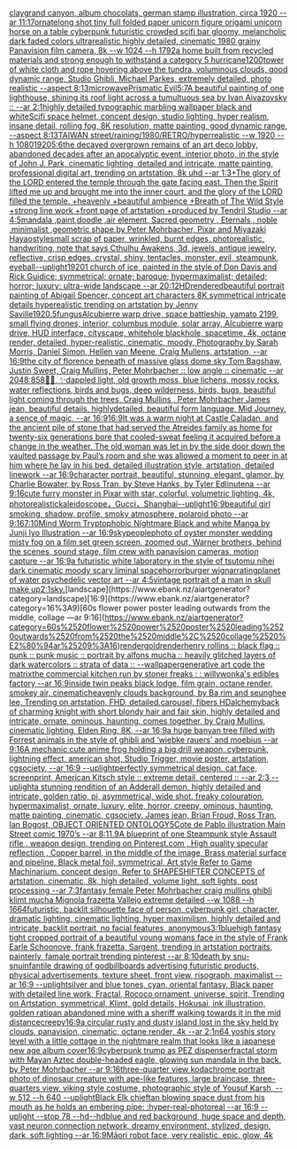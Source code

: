 [clay](https://www.ebank.nz/aiartgenerator?category=clay)[grand canyon, album chocolats, german stamp illustration, circa 1920 --ar 11:17](https://www.ebank.nz/aiartgenerator?category=grand%2520canyon%2C%2520album%2520chocolats%2C%2520german%2520stamp%2520illustration%2C%2520circa%25201920%2520--ar%252011%3A17)[ornate](https://www.ebank.nz/aiartgenerator?category=ornate)[long shot tiny full folded paper unicorn figure origami unicorn horse on a table cyberpunk futuristic crowded scifi bar gloomy, melancholic  dark faded colors ultrarealistic highly detailed, cinematic 1980 grainy Panavision film camera, 8k --w 1024 --h 1792](https://www.ebank.nz/aiartgenerator?category=long%2520shot%2520tiny%2520full%2520folded%2520paper%2520unicorn%2520figure%2520origami%2520unicorn%2520horse%2520on%2520a%2520table%2520cyberpunk%2520futuristic%2520crowded%2520scifi%2520bar%2520gloomy%2C%2520melancholic%2520%2520dark%2520faded%2520colors%2520ultrarealistic%2520highly%2520detailed%2C%2520cinematic%25201980%2520grainy%2520Panavision%2520film%2520camera%2C%25208k%2520--w%25201024%2520--h%25201792)[a home built from recycled materials and strong enough to withstand a category 5 hurricane](https://www.ebank.nz/aiartgenerator?category=a%2520home%2520built%2520from%2520recycled%2520materials%2520and%2520strong%2520enough%2520to%2520withstand%2520a%2520category%25205%2520hurricane)[1200](https://www.ebank.nz/aiartgenerator?category=1200)[tower of white cloth and rope hovering above the tundra, voluminous clouds, good dynamic range, Studio Ghibli, Michael Parkes, extremely detailed, photo realistic --aspect 8:13](https://www.ebank.nz/aiartgenerator?category=tower%2520of%2520white%2520cloth%2520and%2520rope%2520hovering%2520above%2520the%2520tundra%2C%2520voluminous%2520clouds%2C%2520good%2520dynamic%2520range%2C%2520Studio%2520Ghibli%2C%2520Michael%2520Parkes%2C%2520extremely%2520detailed%2C%2520photo%2520realistic%2520--aspect%25208%3A13)[microwave](https://www.ebank.nz/aiartgenerator?category=microwave)[Prismatic Evil](https://www.ebank.nz/aiartgenerator?category=Prismatic%2520Evil)[5:7](https://www.ebank.nz/aiartgenerator?category=5%3A7)[A beautiful painting of one lighthouse, shining its roof light across a tumultuous sea by Ivan Aivazovsky :: --ar 2:1](https://www.ebank.nz/aiartgenerator?category=A%2520beautiful%2520painting%2520of%2520one%2520lighthouse%2C%2520shining%2520its%2520roof%2520light%2520across%2520a%2520tumultuous%2520sea%2520by%2520Ivan%2520Aivazovsky%2520%3A%3A%2520--ar%25202%3A1)[highly detailed typographic marbling wallpaper black and white](https://www.ebank.nz/aiartgenerator?category=highly%2520detailed%2520typographic%2520marbling%2520wallpaper%2520black%2520and%2520white)[Scifi space helmet, concept design, studio lighting, hyper realism, insane detail, rolling fog, 8K resolution, matte painting, good dynamic range, --aspect 8:13](https://www.ebank.nz/aiartgenerator?category=Scifi%2520space%2520helmet%2C%2520concept%2520design%2C%2520studio%2520lighting%2C%2520hyper%2520realism%2C%2520insane%2520detail%2C%2520rolling%2520fog%2C%25208K%2520resolution%2C%2520matte%2520painting%2C%2520good%2520dynamic%2520range%2C%2520--aspect%25208%3A13)[TAIWAN street/raining/1980/RETRO/hyperrealistic --w 1920 --h 1080](https://www.ebank.nz/aiartgenerator?category=TAIWAN%2520street/raining/1980/RETRO/hyperrealistic%2520--w%25201920%2520--h%25201080)[1920](https://www.ebank.nz/aiartgenerator?category=1920)[5:6](https://www.ebank.nz/aiartgenerator?category=5%3A6)[the decayed overgrown remains of an art deco lobby, abandoned decades after an apocalyptic event, interior photo, in the style of John J. Park, cinematic lighting, detailed and intricate, matte painting, professional digital art, trending on artstation, 8k uhd --ar 1:3](https://www.ebank.nz/aiartgenerator?category=the%2520decayed%2520overgrown%2520remains%2520of%2520an%2520art%2520deco%2520lobby%2C%2520abandoned%2520decades%2520after%2520an%2520apocalyptic%2520event%2C%2520interior%2520photo%2C%2520in%2520the%2520style%2520of%2520John%2520J.%2520Park%2C%2520cinematic%2520lighting%2C%2520detailed%2520and%2520intricate%2C%2520matte%2520painting%2C%2520professional%2520digital%2520art%2C%2520trending%2520on%2520artstation%2C%25208k%2520uhd%2520--ar%25201%3A3)[+The glory of the LORD entered the temple through the gate facing east. Then the Spirit lifted me up and brought me into the inner court, and the glory of the LORD filled the temple. +heavenly +beautiful ambience +Breath of The Wild Style +strong line work +front page of artstation +produced by Tendril Studio --ar 4:5](https://www.ebank.nz/aiartgenerator?category=%2BThe%2520glory%2520of%2520the%2520LORD%2520entered%2520the%2520temple%2520through%2520the%2520gate%2520facing%2520east.%2520Then%2520the%2520Spirit%2520lifted%2520me%2520up%2520and%2520brought%2520me%2520into%2520the%2520inner%2520court%2C%2520and%2520the%2520glory%2520of%2520the%2520LORD%2520filled%2520the%2520temple.%2520%2Bheavenly%2520%2Bbeautiful%2520ambience%2520%2BBreath%2520of%2520The%2520Wild%2520Style%2520%2Bstrong%2520line%2520work%2520%2Bfront%2520page%2520of%2520artstation%2520%2Bproduced%2520by%2520Tendril%2520Studio%2520--ar%25204%3A5)[mandala ,paint,doodle ,air element, Sacred geometry , Eternals , noble ,minimalist ,geometric shape,by Peter Mohrbacher, Pixar and Miyazaki Hayao](https://www.ebank.nz/aiartgenerator?category=mandala%2520%2Cpaint%2Cdoodle%2520%2Cair%2520element%2C%2520Sacred%2520geometry%2520%2C%2520Eternals%2520%2C%2520noble%2520%2Cminimalist%2520%2Cgeometric%2520shape%2Cby%2520Peter%2520Mohrbacher%2C%2520Pixar%2520and%2520Miyazaki%2520Hayao)[style](https://www.ebank.nz/aiartgenerator?category=style)[small scrap of paper, wrinkled, burnt edges, photorealistic, handwriting, note that says Cthulhu Awakens, 3d, jewels, antique jewelry, reflective, crisp edges, crystal, shiny, tentacles, monster, evil, steampunk, eyeball](https://www.ebank.nz/aiartgenerator?category=small%2520scrap%2520of%2520paper%2C%2520wrinkled%2C%2520burnt%2520edges%2C%2520photorealistic%2C%2520handwriting%2C%2520note%2520that%2520says%2520Cthulhu%2520Awakens%2C%25203d%2C%2520jewels%2C%2520antique%2520jewelry%2C%2520reflective%2C%2520crisp%2520edges%2C%2520crystal%2C%2520shiny%2C%2520tentacles%2C%2520monster%2C%2520evil%2C%2520steampunk%2C%2520eyeball)[--uplight](https://www.ebank.nz/aiartgenerator?category=--uplight)[1920](https://www.ebank.nz/aiartgenerator?category=1920)[1 church of ice, painted in the style of Don Davis and Rick Guidice; symmetrical; ornate; baroque; hypermaximalist; detailed; horror; luxury; ultra-wide landscape --ar 20:12](https://www.ebank.nz/aiartgenerator?category=1%2520church%2520of%2520ice%2C%2520painted%2520in%2520the%2520style%2520of%2520Don%2520Davis%2520and%2520Rick%2520Guidice%3B%2520symmetrical%3B%2520ornate%3B%2520baroque%3B%2520hypermaximalist%3B%2520detailed%3B%2520horror%3B%2520luxury%3B%2520ultra-wide%2520landscape%2520--ar%252020%3A12)[HD](https://www.ebank.nz/aiartgenerator?category=HD)[rendered](https://www.ebank.nz/aiartgenerator?category=rendered)[beautiful portrait painting of Abigail Spencer, concept art characters 8K symmetrical intricate details hyperealistic trending on artstation by Jenny Saville](https://www.ebank.nz/aiartgenerator?category=beautiful%2520portrait%2520painting%2520of%2520Abigail%2520Spencer%2C%2520concept%2520art%2520characters%25208K%2520symmetrical%2520intricate%2520details%2520hyperealistic%2520trending%2520on%2520artstation%2520by%2520Jenny%2520Saville)[1920](https://www.ebank.nz/aiartgenerator?category=1920)[.5](https://www.ebank.nz/aiartgenerator?category=.5)[fungus](https://www.ebank.nz/aiartgenerator?category=fungus)[Alcubierre warp drive, space battleship, yamato 2199, small flying drones, interior, columbus module, solar array, Alcubierre warp drive, HUD interface, cityscape, whitehole blackhole, spacetime, 4k, octane render, detailed, hyper-realistic, cinematic, moody, Photography by Sarah Morris, Daniel Simon, Hellen van Meene, Craig Mullens, artstation, --ar 16:9](https://www.ebank.nz/aiartgenerator?category=Alcubierre%2520warp%2520drive%2C%2520space%2520battleship%2C%2520yamato%25202199%2C%2520small%2520flying%2520drones%2C%2520interior%2C%2520columbus%2520module%2C%2520solar%2520array%2C%2520Alcubierre%2520warp%2520drive%2C%2520HUD%2520interface%2C%2520cityscape%2C%2520whitehole%2520blackhole%2C%2520spacetime%2C%25204k%2C%2520octane%2520render%2C%2520detailed%2C%2520hyper-realistic%2C%2520cinematic%2C%2520moody%2C%2520Photography%2520by%2520Sarah%2520Morris%2C%2520Daniel%2520Simon%2C%2520Hellen%2520van%2520Meene%2C%2520Craig%2520Mullens%2C%2520artstation%2C%2520--ar%252016%3A9)[the city of florence beneath of massive glass dome sky Tom Bagshaw, Justin Sweet, Craig Mullins, Peter Mohrbacher :: low angle :: cinematic --ar 2048:858](https://www.ebank.nz/aiartgenerator?category=the%2520city%2520of%2520florence%2520beneath%2520of%2520massive%2520glass%2520dome%2520sky%2520Tom%2520Bagshaw%2C%2520Justin%2520Sweet%2C%2520Craig%2520Mullins%2C%2520Peter%2520Mohrbacher%2520%3A%3A%2520low%2520angle%2520%3A%3A%2520cinematic%2520--ar%25202048%3A858)[🦄🐉, ✨️dappled light, old growth moss, blue lichens, mossy rocks, water reflections, birds and bugs, deep wilderness, birds, bugs, beautiful light coming through the trees, Craig Mullins , Peter Mohrbacher James jean, beautiful details, highlydetailed, beautiful form language, Mid Journey, a sence of magic, --ar 16:9](https://www.ebank.nz/aiartgenerator?category=%F0%9F%A6%84%F0%9F%90%89%2C%2520%E2%9C%A8%EF%B8%8Fdappled%2520light%2C%2520old%2520growth%2520moss%2C%2520blue%2520lichens%2C%2520mossy%2520rocks%2C%2520water%2520reflections%2C%2520birds%2520and%2520bugs%2C%2520deep%2520wilderness%2C%2520birds%2C%2520bugs%2C%2520beautiful%2520light%2520coming%2520through%2520the%2520trees%2C%2520Craig%2520Mullins%2520%2C%2520Peter%2520Mohrbacher%2520James%2520jean%2C%2520beautiful%2520details%2C%2520highlydetailed%2C%2520beautiful%2520form%2520language%2C%2520Mid%2520Journey%2C%2520a%2520sence%2520of%2520magic%2C%2520--ar%252016%3A9)[16:9](https://www.ebank.nz/aiartgenerator?category=16%3A9)[It was a warm night at Castle Caladan, and the ancient pile of stone that had served the Atreides family as home for twenty-six generations bore that cooled-sweat feeling it acquired before a change in the weather.  The old woman was let in by the side door down the vaulted passage by Paul’s room and she was allowed a moment to peer in at him where he lay in his bed. detailed illustration style, artstation, detailed linework --ar 16:9](https://www.ebank.nz/aiartgenerator?category=It%2520was%2520a%2520warm%2520night%2520at%2520Castle%2520Caladan%2C%2520and%2520the%2520ancient%2520pile%2520of%2520stone%2520that%2520had%2520served%2520the%2520Atreides%2520family%2520as%2520home%2520for%2520twenty-six%2520generations%2520bore%2520that%2520cooled-sweat%2520feeling%2520it%2520acquired%2520before%2520a%2520change%2520in%2520the%2520weather.%2520%2520The%2520old%2520woman%2520was%2520let%2520in%2520by%2520the%2520side%2520door%2520down%2520the%2520vaulted%2520passage%2520by%2520Paul%E2%80%99s%2520room%2520and%2520she%2520was%2520allowed%2520a%2520moment%2520to%2520peer%2520in%2520at%2520him%2520where%2520he%2520lay%2520in%2520his%2520bed.%2520detailed%2520illustration%2520style%2C%2520artstation%2C%2520detailed%2520linework%2520--ar%252016%3A9)[character portrait, beautiful, stunning, elegant, glamor, by Charlie Bowater, by Ross Tran, by Steve Hanks, by Tyler Edlin](https://www.ebank.nz/aiartgenerator?category=character%2520portrait%2C%2520beautiful%2C%2520stunning%2C%2520elegant%2C%2520glamor%2C%2520by%2520Charlie%2520Bowater%2C%2520by%2520Ross%2520Tran%2C%2520by%2520Steve%2520Hanks%2C%2520by%2520Tyler%2520Edlin)[utena --ar 9:16](https://www.ebank.nz/aiartgenerator?category=utena%2520--ar%25209%3A16)[cute furry monster in Pixar with star, colorful, volumetric lighting, 4k, photorealistic](https://www.ebank.nz/aiartgenerator?category=cute%2520furry%2520monster%2520in%2520Pixar%2520with%2520star%2C%2520colorful%2C%2520volumetric%2520lighting%2C%25204k%2C%2520photorealistic)[kaleidoscope，Gucci，Shanghai](https://www.ebank.nz/aiartgenerator?category=kaleidoscope%EF%BC%8CGucci%EF%BC%8CShanghai)[](https://www.ebank.nz/aiartgenerator?category=)[--uplight](https://www.ebank.nz/aiartgenerator?category=--uplight)[16:9](https://www.ebank.nz/aiartgenerator?category=16%3A9)[beautiful girl smoking, shadow, profile, smoky atmosphere, polaroid photo --ar 9:16](https://www.ebank.nz/aiartgenerator?category=beautiful%2520girl%2520smoking%2C%2520shadow%2C%2520profile%2C%2520smoky%2520atmosphere%2C%2520polaroid%2520photo%2520--ar%25209%3A16)[7:10](https://www.ebank.nz/aiartgenerator?category=7%3A10)[Mind Worm  Tryptophobic Nightmare Black and white Manga by Junji Iyo  Illustration --ar 16:9](https://www.ebank.nz/aiartgenerator?category=Mind%2520Worm%2520%2520Tryptophobic%2520Nightmare%2520Black%2520and%2520white%2520Manga%2520by%2520Junji%2520Iyo%2520%2520Illustration%2520--ar%252016%3A9)[sky](https://www.ebank.nz/aiartgenerator?category=sky)[people](https://www.ebank.nz/aiartgenerator?category=people)[photo of oyster monster wedding misty fog on a film set green screen, zoomed out, Warner brothers, behind the scenes, sound stage, film crew with panavision cameras, motion capture --ar 16:9](https://www.ebank.nz/aiartgenerator?category=photo%2520of%2520oyster%2520monster%2520wedding%2520misty%2520fog%2520on%2520a%2520film%2520set%2520green%2520screen%2C%2520zoomed%2520out%2C%2520Warner%2520brothers%2C%2520behind%2520the%2520scenes%2C%2520sound%2520stage%2C%2520film%2520crew%2520with%2520panavision%2520cameras%2C%2520motion%2520capture%2520--ar%252016%3A9)[a futuristic white laboratory in the style of tsutomu nihei dark cinematic moody scary liminal space](https://www.ebank.nz/aiartgenerator?category=a%2520futuristic%2520white%2520laboratory%2520in%2520the%2520style%2520of%2520tsutomu%2520nihei%2520dark%2520cinematic%2520moody%2520scary%2520liminal%2520space)[horror](https://www.ebank.nz/aiartgenerator?category=horror)[burger wig](https://www.ebank.nz/aiartgenerator?category=burger%2520wig)[narrating](https://www.ebank.nz/aiartgenerator?category=narrating)[planet of water psychedelic vector art --ar 4:5](https://www.ebank.nz/aiartgenerator?category=planet%2520of%2520water%2520psychedelic%2520vector%2520art%2520--ar%25204%3A5)[vintage portrait of a man in skull make up](https://www.ebank.nz/aiartgenerator?category=vintage%2520portrait%2520of%2520a%2520man%2520in%2520skull%2520make%2520up)[2:1](https://www.ebank.nz/aiartgenerator?category=2%3A1)[sky.](https://www.ebank.nz/aiartgenerator?category=sky.)[landscape](https://www.ebank.nz/aiartgenerator?category=landscape)[16:9](https://www.ebank.nz/aiartgenerator?category=16%3A9)[60s flower power poster leading outwards from the middle, collage —ar 9:16](https://www.ebank.nz/aiartgenerator?category=60s%2520flower%2520power%2520poster%2520leading%2520outwards%2520from%2520the%2520middle%2C%2520collage%2520%E2%80%94ar%25209%3A16)[render](https://www.ebank.nz/aiartgenerator?category=render)[gold](https://www.ebank.nz/aiartgenerator?category=gold)[render](https://www.ebank.nz/aiartgenerator?category=render)[henry rollins :: black flag :: punk :: punk music :: portrait by alfons mucha :: heavily glitched layers of dark watercolors :: strata of data :: --wallpaper](https://www.ebank.nz/aiartgenerator?category=henry%2520rollins%2520%3A%3A%2520black%2520flag%2520%3A%3A%2520punk%2520%3A%3A%2520punk%2520music%2520%3A%3A%2520portrait%2520by%2520alfons%2520mucha%2520%3A%3A%2520heavily%2520glitched%2520layers%2520of%2520dark%2520watercolors%2520%3A%3A%2520strata%2520of%2520data%2520%3A%3A%2520--wallpaper)[generative art code the matrix](https://www.ebank.nz/aiartgenerator?category=generative%2520art%2520code%2520the%2520matrix)[the commercial kitchen run by stoner freaks : : willywonka's edibles factory --ar 16:9](https://www.ebank.nz/aiartgenerator?category=the%2520commercial%2520kitchen%2520run%2520by%2520stoner%2520freaks%2520%3A%2520%3A%2520willywonka%27s%2520edibles%2520factory%2520--ar%252016%3A9)[inside twin peaks black lodge, film grain, octane render, smokey air, cinematic](https://www.ebank.nz/aiartgenerator?category=inside%2520twin%2520peaks%2520black%2520lodge%2C%2520film%2520grain%2C%2520octane%2520render%2C%2520smokey%2520air%2C%2520cinematic)[heavenly clouds background, by Ba rim and seunghee lee, Trending on artstation, FHD, detailed,](https://www.ebank.nz/aiartgenerator?category=heavenly%2520clouds%2520background%2C%2520by%2520Ba%2520rim%2520and%2520seunghee%2520lee%2C%2520Trending%2520on%2520artstation%2C%2520FHD%2C%2520detailed%2C)[carousel, fibers HD](https://www.ebank.nz/aiartgenerator?category=carousel%2C%2520fibers%2520HD)[alchemy](https://www.ebank.nz/aiartgenerator?category=alchemy)[back of charming knight with short blondy hair and fair skin, highly detailed and intricate, ornate, ominous, haunting, comes together, by Craig Mullins, cinematic lighting, Elden Ring, 8K, --ar 16:9](https://www.ebank.nz/aiartgenerator?category=back%2520of%2520charming%2520knight%2520with%2520short%2520blondy%2520hair%2520and%2520fair%2520skin%2C%2520highly%2520detailed%2520and%2520intricate%2C%2520ornate%2C%2520ominous%2C%2520haunting%2C%2520comes%2520together%2C%2520by%2520Craig%2520Mullins%2C%2520cinematic%2520lighting%2C%2520Elden%2520Ring%2C%25208K%2C%2520--ar%252016%3A9)[a huge banyan tree filled with Forrest animals in the style of ghibli and ‘wiebke rauers’ and moebius --ar 9:16](https://www.ebank.nz/aiartgenerator?category=a%2520huge%2520banyan%2520tree%2520filled%2520with%2520Forrest%2520animals%2520in%2520the%2520style%2520of%2520ghibli%2520and%2520%E2%80%98wiebke%2520rauers%E2%80%99%2520and%2520moebius%2520--ar%25209%3A16)[A mechanic cute anime frog holding a big drill weapon, cyberpunk, lightning effect, american shot, Studio Trigger, movie poster, artstation, cgsociety, --ar 16:9 --uplight](https://www.ebank.nz/aiartgenerator?category=A%2520mechanic%2520cute%2520anime%2520frog%2520holding%2520a%2520big%2520drill%2520weapon%2C%2520cyberpunk%2C%2520lightning%2520effect%2C%2520american%2520shot%2C%2520Studio%2520Trigger%2C%2520movie%2520poster%2C%2520artstation%2C%2520cgsociety%2C%2520--ar%252016%3A9%2520--uplight)[perfectly symmetrical design, cat face, screenprint, American Kitsch style :: extreme detail, centered :: --ar 2:3 --uplight](https://www.ebank.nz/aiartgenerator?category=perfectly%2520symmetrical%2520design%2C%2520cat%2520face%2C%2520screenprint%2C%2520American%2520Kitsch%2520style%2520%3A%3A%2520extreme%2520detail%2C%2520centered%2520%3A%3A%2520--ar%25202%3A3%2520--uplight)[a stunning rendition of an  Adderall demon, highly detailed and intricate, golden ratio, pi, asymmetrical, wide shot, freaky colouration, hypermaximalist, ornate, luxury, elite, horror, creepy, ominous, haunting, matte painting, cinematic, cgsociety, James jean, Brian Froud, Ross Tran, Ian Bogost, OBJECT ORIENTED ONTOLOGY](https://www.ebank.nz/aiartgenerator?category=a%2520stunning%2520rendition%2520of%2520an%2520%2520Adderall%2520demon%2C%2520highly%2520detailed%2520and%2520intricate%2C%2520golden%2520ratio%2C%2520pi%2C%2520asymmetrical%2C%2520wide%2520shot%2C%2520freaky%2520colouration%2C%2520hypermaximalist%2C%2520ornate%2C%2520luxury%2C%2520elite%2C%2520horror%2C%2520creepy%2C%2520ominous%2C%2520haunting%2C%2520matte%2520painting%2C%2520cinematic%2C%2520cgsociety%2C%2520James%2520jean%2C%2520Brian%2520Froud%2C%2520Ross%2520Tran%2C%2520Ian%2520Bogost%2C%2520OBJECT%2520ORIENTED%2520ONTOLOGY)[5](https://www.ebank.nz/aiartgenerator?category=5)[Cote de Pablo illustration Main Street comic 1970’s --ar 8:11](https://www.ebank.nz/aiartgenerator?category=Cote%2520de%2520Pablo%2520illustration%2520Main%2520Street%2520comic%25201970%E2%80%99s%2520--ar%25208%3A11)[.9](https://www.ebank.nz/aiartgenerator?category=.9)[A blueprint of one Steampunk style Assault rifle , weapon design, trending on Pinterest.com , High quality specular reflection ,  Copper  barrel, in the middle of the image, Brass material surface and pipeline,  Black metal foil, symmetrical,  Art style Refer to Game Machinarium.  concept design, Refer to SHAPESHIFTER CONCEPTS  of artstation, cinematic,  8k, high detailed,  volume light,  soft lights,  post processing    --ar 7:3](https://www.ebank.nz/aiartgenerator?category=A%2520blueprint%2520of%2520one%2520Steampunk%2520style%2520Assault%2520rifle%2520%2C%2520weapon%2520design%2C%2520trending%2520on%2520Pinterest.com%2520%2C%2520High%2520quality%2520specular%2520reflection%2520%2C%2520%2520Copper%2520%2520barrel%2C%2520in%2520the%2520middle%2520of%2520the%2520image%2C%2520Brass%2520material%2520surface%2520and%2520pipeline%2C%2520%2520Black%2520metal%2520foil%2C%2520symmetrical%2C%2520%2520Art%2520style%2520Refer%2520to%2520Game%2520Machinarium.%2520%2520concept%2520design%2C%2520Refer%2520to%2520SHAPESHIFTER%2520CONCEPTS%2520%2520of%2520artstation%2C%2520cinematic%2C%2520%25208k%2C%2520high%2520detailed%2C%2520%2520volume%2520light%2C%2520%2520soft%2520lights%2C%2520%2520post%2520processing%2520%2520%2520%2520--ar%25207%3A3)[fantasy female Peter Mohrbacher craig mullins ghibli klimt mucha Mignola frazetta Vallejo extreme detailed --w 1088 --h 1664](https://www.ebank.nz/aiartgenerator?category=fantasy%2520female%2520Peter%2520Mohrbacher%2520craig%2520mullins%2520ghibli%2520klimt%2520mucha%2520Mignola%2520frazetta%2520Vallejo%2520extreme%2520detailed%2520--w%25201088%2520--h%25201664)[futuristic, backlit silhouette face of person, cyberpunk girl, character, dramatic lighting, cinematic lighting, hyper maximilism, highly detailed and intricate, backlit portrait, no facial features, anonymous](https://www.ebank.nz/aiartgenerator?category=futuristic%2C%2520backlit%2520silhouette%2520face%2520of%2520person%2C%2520cyberpunk%2520girl%2C%2520character%2C%2520dramatic%2520lighting%2C%2520cinematic%2520lighting%2C%2520hyper%2520maximilism%2C%2520highly%2520detailed%2520and%2520intricate%2C%2520backlit%2520portrait%2C%2520no%2520facial%2520features%2C%2520anonymous)[3:1](https://www.ebank.nz/aiartgenerator?category=3%3A1)[blue](https://www.ebank.nz/aiartgenerator?category=blue)[high fantasy tight cropped portrait of a beautiful young womans face in the style of Frank Earle Schoonove, frank frazetta, Sargent, trending in artstation portraits, painterly, famale portrait trending pinterest --ar 8:10](https://www.ebank.nz/aiartgenerator?category=high%2520fantasy%2520tight%2520cropped%2520portrait%2520of%2520a%2520beautiful%2520young%2520womans%2520face%2520in%2520the%2520style%2520of%2520Frank%2520Earle%2520Schoonove%2C%2520frank%2520frazetta%2C%2520Sargent%2C%2520trending%2520in%2520artstation%2520portraits%2C%2520painterly%2C%2520famale%2520portrait%2520trending%2520pinterest%2520--ar%25208%3A10)[death by snu-snu](https://www.ebank.nz/aiartgenerator?category=death%2520by%2520snu-snu)[infantile drawing of god](https://www.ebank.nz/aiartgenerator?category=infantile%2520drawing%2520of%2520god)[billboards advertising futuristic products, physical advertisements, texture sheet, front view, risograph, maximalist --ar 16:9 --uplight](https://www.ebank.nz/aiartgenerator?category=billboards%2520advertising%2520futuristic%2520products%2C%2520physical%2520advertisements%2C%2520texture%2520sheet%2C%2520front%2520view%2C%2520risograph%2C%2520maximalist%2520--ar%252016%3A9%2520--uplight)[silver and blue tones, cyan, oriental fantasy, Black paper with detailed line work, Fractal, Rococo ornament, universe, spirit, Trending on Artstation, symmetrical, Klimt, gold details, Hokusai, ink illustration, golden ratio](https://www.ebank.nz/aiartgenerator?category=silver%2520and%2520blue%2520tones%2C%2520cyan%2C%2520oriental%2520fantasy%2C%2520Black%2520paper%2520with%2520detailed%2520line%2520work%2C%2520Fractal%2C%2520Rococo%2520ornament%2C%2520universe%2C%2520spirit%2C%2520Trending%2520on%2520Artstation%2C%2520symmetrical%2C%2520Klimt%2C%2520gold%2520details%2C%2520Hokusai%2C%2520ink%2520illustration%2C%2520golden%2520ratio)[an abandoned mine with a sheriff walking towards it in the mid distance](https://www.ebank.nz/aiartgenerator?category=an%2520abandoned%2520mine%2520with%2520a%2520sheriff%2520walking%2520towards%2520it%2520in%2520the%2520mid%2520distance)[creepy](https://www.ebank.nz/aiartgenerator?category=creepy)[16:9](https://www.ebank.nz/aiartgenerator?category=16%3A9)[a circular rusty and dusty island lost in the sky held by clouds, panavision, cinematic, octane render, 4k --ar 2:1](https://www.ebank.nz/aiartgenerator?category=a%2520circular%2520rusty%2520and%2520dusty%2520island%2520lost%2520in%2520the%2520sky%2520held%2520by%2520clouds%2C%2520panavision%2C%2520cinematic%2C%2520octane%2520render%2C%25204k%2520--ar%25202%3A1)[n64 yoshis story level with a little cottage in the nightmare realm that looks like a japanese new age album cover](https://www.ebank.nz/aiartgenerator?category=n64%2520yoshis%2520story%2520level%2520with%2520a%2520little%2520cottage%2520in%2520the%2520nightmare%2520realm%2520that%2520looks%2520like%2520a%2520japanese%2520new%2520age%2520album%2520cover)[16:9](https://www.ebank.nz/aiartgenerator?category=16%3A9)[cyberpunk trump as PEZ dispenser](https://www.ebank.nz/aiartgenerator?category=cyberpunk%2520trump%2520as%2520PEZ%2520dispenser)[fractal storm with Mayan Aztec double-headed eagle, glowing sun mandala in the back, by Peter Mohrbacher  --ar 9:16](https://www.ebank.nz/aiartgenerator?category=fractal%2520storm%2520with%2520Mayan%2520Aztec%2520double-headed%2520eagle%2C%2520glowing%2520sun%2520mandala%2520in%2520the%2520back%2C%2520by%2520Peter%2520Mohrbacher%2520%2520--ar%25209%3A16)[three-quarter view kodachrome portrait photo of dinosaur creature with ape-like features, large braincase, three-quarters view, viking style costume, photographic style of Yousuf Karsh, --w 512 --h 640 --uplight](https://www.ebank.nz/aiartgenerator?category=three-quarter%2520view%2520kodachrome%2520portrait%2520photo%2520of%2520dinosaur%2520creature%2520with%2520ape-like%2520features%2C%2520large%2520braincase%2C%2520three-quarters%2520view%2C%2520viking%2520style%2520costume%2C%2520photographic%2520style%2520of%2520Yousuf%2520Karsh%2C%2520--w%2520512%2520--h%2520640%2520--uplight)[Black Elk chieftan blowing space dust from his mouth as he holds an embering pipe: :hyper-real-photoreal --ar 16:9 --uplight --stop 78 --hd](https://www.ebank.nz/aiartgenerator?category=Black%2520Elk%2520chieftan%2520blowing%2520space%2520dust%2520from%2520his%2520mouth%2520as%2520he%2520holds%2520an%2520embering%2520pipe%3A%2520%3Ahyper-real-photoreal%2520--ar%252016%3A9%2520--uplight%2520--stop%252078%2520--hd)[--hd](https://www.ebank.nz/aiartgenerator?category=--hd)[blue and red background, huge space and depth, vast neuron connection network, dreamy environment, stylized, design, dark, soft lighting --ar 16:9](https://www.ebank.nz/aiartgenerator?category=blue%2520and%2520red%2520background%2C%2520huge%2520space%2520and%2520depth%2C%2520vast%2520neuron%2520connection%2520network%2C%2520dreamy%2520environment%2C%2520stylized%2C%2520design%2C%2520dark%2C%2520soft%2520lighting%2520--ar%252016%3A9)[Māori robot face, very realistic, epic, glow, 4k](https://www.ebank.nz/aiartgenerator?category=M%C4%81ori%2520robot%2520face%2C%2520very%2520realistic%2C%2520epic%2C%2520glow%2C%25204k)